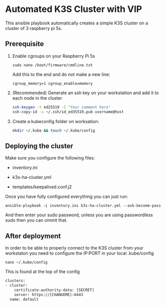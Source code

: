 # Automated K3S Cluster with VIP

This ansible playbook automatically creates a simple K3S cluster on a cluster of 3 raspberry pi 5s.

## Prerequisite

1. Enable cgroups on your Raspberry Pi 5s

	`sudo nano /boot/firmware/cmdline.txt`

	Add this to the end and do not make a new line:

	`cgroup_memory=1 cgroup_enable=memory`

2. (Recommended) Generate an ssh key on your workstation and add it to each node in the cluster

	```bash
	ssh-keygen -t ed25519 -C "Your comment here"
	ssh-copy-id -i ~/.ssh/id_ed35519.pub username@host
	```

3. Create a kubeconfig folder on worksation:

	```bash
	mkdir ~/.kube && touch ~/.kube/config
	```

## Deploying the cluster

Make sure you configure the following files:

- inventory.ini

- k3s-ha-cluster.yml

- templates/keepalived.conf.j2

Once you have fully configured everything you can just run:

`ansible-playbook -i inventory.ini k3s-ha-cluster.yml --ask-become-pass`

And then enter your sudo password, unless you are using passwordless sudo then you can ommit that.

## After deployment

In order to be able to properly connect to the K3S cluster from your workstaton you need to configure the IP:PORT in your local .kube/config

`nano ~/.kube/config`

This is found at the top of the config

```txt
clusters:
- cluster:
    certificate-authority-data: [SECRET]
    server: https://[CHANGEME]:6443
  name: default
```
